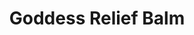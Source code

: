 ---
title: Goddess Relief Balm
product-category: topicals
sitemap: true
name: Goddess Relief Balm
description: 100mg Hemp-Derived CBD
size: 2.0oz
strength: blank
image-url: /assets/img/products/balm-goddess.jpg
image-large-url: /assets/img/products/large/balm-goddess.jpg
price: 44
price_wholesale: 22
price_case: 88
weight: 145
weight_case: 580
case-count: 4
display_order: -1
cell_layout: small
orderable: true
hidden: false
new: false
is_crystal: false
stackable: true
long_description: >-
  Beat menstrual cramps naturally with our brand new vegan, hemp-infused Goddess
  balm, handcrafted with organic herbs and therapeutic grade essential oils that
  specifically support the feminine cycle and body. Long gone are the days of
  synthetic pain killers, all the ingredients in this healing balm are sourced
  consciously from the earth with deep love and gratitude. Infused with organic
  mugwort and a cleansed and charged Rose Quartz to promote feelings of
  unconditional self-love, inner peace and clarity when you need it the most.
ingredients: >-
  Organic Coconut and Olive Oils, Carnauba Wax, Unrefined Fair- Trade Shea &
  Cocoa Butters, Fennel Oil, Raspberry Leaf Extract, Organic Arnica-Infused
  Sunflower Oil, Organic Hemp-Derived Cannabidiol Isolate, Essential Oils of
  Geranium, Rose, Lavender, Copaiba & Clary Sage, Organic Sunflower Lecithin,
  Cleansed & Charged Rose Quartz
product-notes: >-
  Life Flower products are made in small batches with all-natural and boutique
  ingredients. Orders are processed and ship within 14 business days. Please
  allow additional time for&nbsp;delivery.
history: blank
healing-properties: blank
---